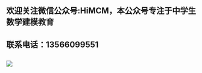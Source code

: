 ## 欢迎关注微信公众号:HiMCM，本公众号专注于中学生数学建模教育


## 联系电话：13566099551　


## 
![](https://avatars.githubusercontent.com/u/16745793?s=400&u=db8dd5e17cb335a604d4d395a4d135bafe74c470&v=4)
